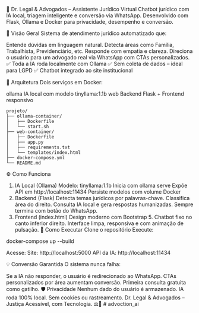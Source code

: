 📄 Dr. Legal & Advogados – Assistente Jurídico Virtual
Chatbot jurídico com IA local, triagem inteligente e conversão via WhatsApp.
Desenvolvido com Flask, Ollama e Docker para privacidade, desempenho e conversão. 

🚀 Visão Geral
Sistema de atendimento jurídico automatizado que:

Entende dúvidas em linguagem natural.
Detecta áreas como Família, Trabalhista, Previdenciário, etc.
Responde com empatia e clareza.
Direciona o usuário para um advogado real via WhatsApp com CTAs personalizados.
✅ Toda a IA roda localmente com Ollama
✅ Sem coleta de dados – ideal para LGPD
✅ Chatbot integrado ao site institucional


🔧 Arquitetura
Dois serviços em Docker:

ollama
IA local com modelo
tinyllama:1.1b
web
Backend Flask + Frontend responsivo


```
projeto/
├── ollama-container/
│   ├── Dockerfile
│   └── start.sh
├── web-container/
│   ├── Dockerfile
│   ├── app.py
│   ├── requirements.txt
│   └── templates/index.html
├── docker-compose.yml
└── README.md

```

⚙️ Como Funciona
1. IA Local (Ollama)
Modelo: tinyllama:1.1b
Inicia com ollama serve
Expõe API em http://localhost:11434
Persiste modelos com volume Docker
2. Backend (Flask)
Detecta temas jurídicos por palavras-chave.
Classifica área do direito.
Consulta IA local e gera respostas humanizadas.
Sempre termina com botão do WhatsApp.
3. Frontend (index.html)
Design moderno com Bootstrap 5.
Chatbot fixo no canto inferior direito.
Interface limpa, responsiva e com animação de pulsação.
🐳 Como Executar
Clone o repositório
Execute:

docker-compose up --build

Acesse:
Site: http://localhost:5000
API da IA: http://localhost:11434

💡 Conversão Garantida
O sistema nunca falha:

Se a IA não responder, o usuário é redirecionado ao WhatsApp.
CTAs personalizados por área aumentam conversão.
Primeira consulta gratuita como gatilho.
🛡️ Privacidade
Nenhum dado do usuário é armazenado.
IA roda
100% local.
Sem cookies ou rastreamento.
Dr. Legal & Advogados – Justiça Acessível, com Tecnologia. ⚖️💙 # advoction_ai

